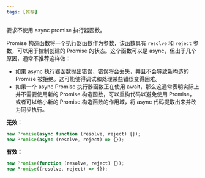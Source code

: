 ```yaml
---
tags: [推荐]
---
```


要求不使用 async promise 执行器函数。

Promise 构造函数将一个执行器函数作为参数，该函数具有 `resolve` 和
`reject` 参数，可以用于控制创建的 Promise 的状态。这个函数可以是 async，但出于几个原因，通常不推荐这样做：

- 如果 async 执行器函数抛出错误，错误将会丢失，并且不会导致新构造的 Promise 被拒绝。这可能使得调试和处理某些错误变得困难。
- 如果一个 async Promise 执行器函数正在使用 await，那么这通常表明实际上并不需要使用新的 Promise 构造函数，可以重构代码以避免使用 Promise，或者可以缩小新的 Promise 构造函数的作用域，将 async 代码提取出来并改为同步执行。

**无效：**

```typescript
new Promise(async function (resolve, reject) {});
new Promise(async (resolve, reject) => {});
```

**有效：**

```typescript
new Promise(function (resolve, reject) {});
new Promise((resolve, reject) => {});
```
